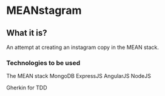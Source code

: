# MEANstagram

## What it is? 

An attempt at creating an instagram copy in the MEAN stack.

### Technologies to be used

The MEAN stack
MongoDB
ExpressJS
AngularJS
NodeJS

Gherkin for TDD




